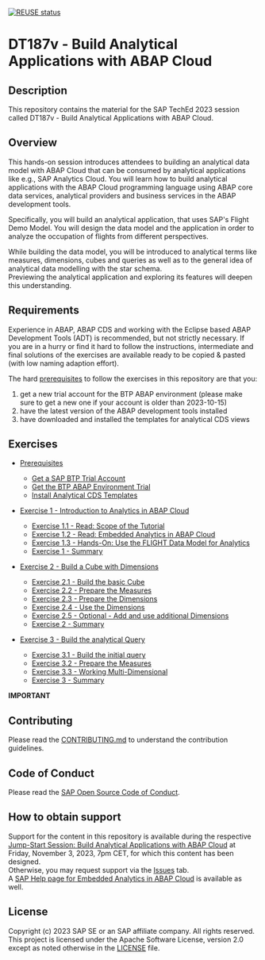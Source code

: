 [![REUSE status](https://api.reuse.software/badge/github.com/SAP-samples/teched2023-DT187v)](https://api.reuse.software/info/github.com/SAP-samples/teched2023-DT187v)

# DT187v - Build Analytical Applications with ABAP Cloud

## Description

This repository contains the material for the SAP TechEd 2023 session called DT187v - Build Analytical Applications with ABAP Cloud.


## Overview

This hands-on session introduces attendees to building an analytical data model with ABAP Cloud that can be consumed by analytical applications like e.g., SAP Analytics Cloud. You will learn how to build analytical applications with the ABAP Cloud programming language using ABAP core data services, analytical providers and business services in the ABAP development tools.

Specifically, you will build an analytical application, that uses SAP's Flight Demo Model. You will design the data model and the application in order to analyze the occupation of flights from different perspectives.

While building the data model, you will be introduced to analytical terms like measures, dimensions, cubes and queries as well as to the general idea of analytical data modelling with the star schema.<br>
Previewing the analytical application and exploring its features will deepen this understanding.

## Requirements

Experience in ABAP, ABAP CDS and working with the Eclipse based ABAP Development Tools (ADT) is recommended, but not strictly necessary. If you are in a hurry or find it hard to follow the instructions, intermediate and final solutions of the exercises are available ready to be copied & pasted (with low naming adaption effort).

The hard [prerequisites](https://github.com/SAP-samples/teched2023-DT187v/blob/main/exercises/ex0/README.md) to follow the exercises in this repository are that you:
1) get a new trial account for the BTP ABAP environment (please make sure to get a new one if your account is older than 2023-10-15)
2) have the latest version of the ABAP development tools installed
3) have downloaded and installed the templates for analytical CDS views

## Exercises

- [Prerequisites](https://github.com/SAP-samples/teched2023-DT187v/blob/main/exercises/ex0/README.md)
    - [Get a SAP BTP Trial Account](https://github.com/SAP-samples/teched2023-DT187v/blob/main/exercises/ex0/README.md#sap-btp-trial-account)
    - [Get the BTP ABAP Environment Trial](https://github.com/SAP-samples/teched2023-DT187v/blob/main/exercises/ex0/README.md#abap-environment-in-sap-btp-trial)
    - [Install Analytical CDS Templates](https://github.com/SAP-samples/teched2023-DT187v/blob/main/exercises/ex0/README.md#download-and-install-analytical-abap-cds-templates)

- [Exercise 1 - Introduction to Analytics in ABAP Cloud](https://github.com/SAP-samples/teched2023-DT187v/blob/main/exercises/ex1/README.md)
    - [Exercise 1.1 - Read: Scope of the Tutorial](https://github.com/SAP-samples/teched2023-DT187v/blob/main/exercises/ex1/README.md#exercise-11---read-scope-of-the-tutorial)
    - [Exercise 1.2 - Read: Embedded Analytics in ABAP Cloud](https://github.com/SAP-samples/teched2023-DT187v/blob/main/exercises/ex1/README.md#exercise-12---read-embedded-analytics-in-abap-cloud)
    - [Exercise 1.3 - Hands-On: Use the FLIGHT Data Model for Analytics](https://github.com/SAP-samples/teched2023-DT187v/blob/main/exercises/ex1/README.md#exercise-13---hands-on-use-the-flight-data-model-for-analytics)
    - [Exercise 1 - Summary](https://github.com/SAP-samples/teched2023-DT187v/blob/main/exercises/ex1/README.md#summary)

- [Exercise 2 - Build a Cube with Dimensions](https://github.com/SAP-samples/teched2023-DT187v/blob/main/exercises/ex2/README.md)
    - [Exercise 2.1 - Build the basic Cube](https://github.com/SAP-samples/teched2023-DT187v/blob/main/exercises/ex2/README.md#exercise-21---build-the-basic-cube)
    - [Exercise 2.2 - Prepare the Measures](https://github.com/SAP-samples/teched2023-DT187v/blob/main/exercises/ex2/README.md#exercise-22---prepare-the-measures)
    - [Exercise 2.3 - Prepare the Dimensions](https://github.com/SAP-samples/teched2023-DT187v/blob/main/exercises/ex2/README.md#exercise-23---prepare-the-dimensions)
    - [Exercise 2.4 - Use the Dimensions](https://github.com/SAP-samples/teched2023-DT187v/blob/main/exercises/ex2/README.md#exercise-24---use-the-dimensions)
    - [Exercise 2.5 - Optional - Add and use additional Dimensions](https://github.com/SAP-samples/teched2023-DT187v/blob/main/exercises/ex2/README.md#exercise-25---optional-add-and-use-additional-dimensions)
    - [Exercise 2 - Summary](https://github.com/SAP-samples/teched2023-DT187v/blob/main/exercises/ex2/README.md#summary)

- [Exercise 3 - Build the analytical Query](https://github.com/SAP-samples/teched2023-DT187v/blob/main/exercises/ex3/README.MD)
    - [Exercise 3.1 - Build the initial query](https://github.com/SAP-samples/teched2023-DT187v/blob/main/exercises/ex3/README.MD#exercise-31---build-the-initial-query)
    - [Exercise 3.2 - Prepare the Measures](https://github.com/SAP-samples/teched2023-DT187v/blob/main/exercises/ex3/README.MD#exercise-32---prepare-the-measures)
    - [Exercise 3.3 - Working Multi-Dimensional](https://github.com/SAP-samples/teched2023-DT187v/blob/main/exercises/ex3/README.MD#exercise-33---working-with-the-multi-dimensional-analysis)
    - [Exercise 3 - Summary](https://github.com/SAP-samples/teched2023-DT187v/blob/main/exercises/ex3/README.MD#summary)


**IMPORTANT**

## Contributing
Please read the [CONTRIBUTING.md](./CONTRIBUTING.md) to understand the contribution guidelines.

## Code of Conduct
Please read the [SAP Open Source Code of Conduct](https://github.com/SAP-samples/.github/blob/main/CODE_OF_CONDUCT.md).

## How to obtain support
Support for the content in this repository is available during the respective [Jump-Start Session: Build Analytical Applications with ABAP Cloud](https://go3.events.sap.com/sapteched/virtual/2023/reg/flow/sap/sapteched23/catalog/page/catalog/session/1693019886304001sNN4) at Friday, November 3, 2023, 7pm CET, for which this content has been designed.<br>
Otherwise, you may request support via the [Issues](../../issues) tab.<br>
A [SAP Help page for Embedded Analytics in ABAP Cloud](https://help.sap.com/docs/abap-cloud/abap-analytics/abap-analytics) is available as well. 

## License
Copyright (c) 2023 SAP SE or an SAP affiliate company. All rights reserved. This project is licensed under the Apache Software License, version 2.0 except as noted otherwise in the [LICENSE](LICENSES/Apache-2.0.txt) file.
